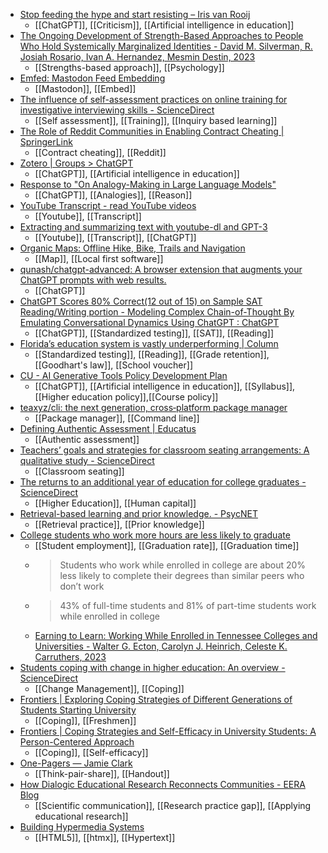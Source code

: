 - [Stop feeding the hype and start resisting – Iris van Rooij](https://irisvanrooijcogsci.com/2023/01/14/stop-feeding-the-hype-and-start-resisting/)
	- [[ChatGPT]], [[Criticism]], [[Artificial intelligence in education]]
- [The Ongoing Development of Strength-Based Approaches to People Who Hold Systemically Marginalized Identities - David M. Silverman, R. Josiah Rosario, Ivan A. Hernandez, Mesmin Destin, 2023](https://journals.sagepub.com/doi/10.1177/10888683221145243)
	- [[Strengths-based approach]], [[Psychology]]
- [Emfed: Mastodon Feed Embedding](https://sampsyo.github.io/emfed/)
	- [[Mastodon]], [[Embed]]
- [The influence of self-assessment practices on online training for investigative interviewing skills - ScienceDirect](https://www.sciencedirect.com/science/article/pii/S0191491X23000020?dgcid=coauthor)
	- [[Self assessment]], [[Training]], [[Inquiry based learning]]
- [The Role of Reddit Communities in Enabling Contract Cheating | SpringerLink](https://link.springer.com/chapter/10.1007/978-3-031-16976-2_19)
	- [[Contract cheating]], [[Reddit]]
- [Zotero | Groups > ChatGPT](https://www.zotero.org/groups/4888338/chatgpt)
	- [[ChatGPT]], [[Artificial intelligence in education]]
- [Response to "On Analogy-Making in Large Language Models"](https://aiguide.substack.com/p/response-to-on-analogy-making-in)
	- [[ChatGPT]], [[Analogies]], [[Reason]]
- [YouTube Transcript - read YouTube videos](https://youtubetranscript.com/)
	- [[Youtube]], [[Transcript]]
- [Extracting and summarizing text with youtube-dl and GPT-3](https://gist.github.com/simonw/9932c6f10e241cfa6b19a4e08b283ca9)
	- [[Youtube]], [[Transcript]], [[ChatGPT]]
- [Organic Maps: Offline Hike, Bike, Trails and Navigation](https://organicmaps.app/)
	- [[Map]], [[Local first software]]
- [qunash/chatgpt-advanced: A browser extension that augments your ChatGPT prompts with web results.](https://github.com/qunash/chatgpt-advanced)
	- [[ChatGPT]]
- [ChatGPT Scores 80% Correct(12 out of 15) on Sample SAT Reading/Writing portion - Modeling Complex Chain-of-Thought By Emulating Conversational Dynamics Using ChatGPT : ChatGPT](https://old.reddit.com/r/ChatGPT/comments/10bpzjb/chatgpt_scores_80_correct12_out_of_15_on_sample/)
	- [[ChatGPT]], [[Standardized testing]], [[SAT]], [[Reading]]
- [Florida’s education system is vastly underperforming | Column](https://www.tampabay.com/opinion/2023/01/05/floridas-education-system-is-vastly-underperforming-column/)
	- [[Standardized testing]], [[Reading]], [[Grade retention]],[[Goodhart's law]], [[School voucher]]
- [CU - AI Generative Tools Policy Development Plan](https://docs.google.com/document/u/0/d/1w1NKdOM2UW359_XPdtyVhMq6pBEt2B5rPNIfs3HeZN0/mobilebasic)
	- [[ChatGPT]], [[Artificial intelligence in education]], [[Syllabus]], [[Higher education policy]],[[Course policy]]
- [teaxyz/cli: the next generation, cross‐platform package manager](https://github.com/teaxyz/cli)
	- [[Package manager]], [[Command line]]
- [Defining Authentic Assessment | Educatus](https://sites.usask.ca/gmcte/2023/01/13/defining-authentic-assessment/)
	- [[Authentic assessment]]
- [Teachers’ goals and strategies for classroom seating arrangements: A qualitative study - ScienceDirect](https://www.sciencedirect.com/science/article/pii/S0742051X23000045?dgcid=rss_sd_all)
	- [[Classroom seating]]
- [The returns to an additional year of education for college graduates - ScienceDirect](https://www.sciencedirect.com/science/article/abs/pii/S0047272722001980?dgcid=rss_sd_all)
	- [[Higher Education]], [[Human capital]]
- [Retrieval-based learning and prior knowledge. - PsycNET](https://psycnet.apa.org/doiLanding?doi=10.1037%2Fedu0000773)
	- [[Retrieval practice]], [[Prior knowledge]]
- [College students who work more hours are less likely to graduate](https://theconversation.com/college-students-who-work-more-hours-are-less-likely-to-graduate-196183)
	- [[Student employment]], [[Graduation rate]], [[Graduation time]]
	- >Students who work while enrolled in college are about 20% less likely to complete their degrees than similar peers who don’t work
	- >43% of full-time students and 81% of part-time students work while enrolled in college
	- [Earning to Learn: Working While Enrolled in Tennessee Colleges and Universities - Walter G. Ecton, Carolyn J. Heinrich, Celeste K. Carruthers, 2023](https://journals.sagepub.com/doi/10.1177/23328584221140410)
- [Students coping with change in higher education: An overview - ScienceDirect](https://www.sciencedirect.com/science/article/abs/pii/S1747938X23000015?dgcid=raven_sd_aip_email)
	- [[Change Management]], [[Coping]]
- [Frontiers | Exploring Coping Strategies of Different Generations of Students Starting University](https://www.frontiersin.org/articles/10.3389/fpsyg.2021.740569/full)
	- [[Coping]], [[Freshmen]]
- [Frontiers | Coping Strategies and Self-Efficacy in University Students: A Person-Centered Approach](https://www.frontiersin.org/articles/10.3389/fpsyg.2020.00841/full)
	- [[Coping]], [[Self-efficacy]]
- [One-Pagers — Jamie Clark](https://www.jamieleeclark.com/graphics)
	- [[Think-pair-share]], [[Handout]]
- [How Dialogic Educational Research Reconnects Communities - EERA Blog](https://blog.eera-ecer.de/how-dialogic-educational-research-reconnects-communities/)
	- [[Scientific communication]], [[Research practice gap]], [[Applying educational research]]
- [Building Hypermedia Systems](https://hypermedia.systems/book/contents/)
	- [[HTML5]], [[htmx]], [[Hypertext]]